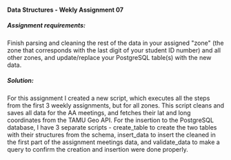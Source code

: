 #### Data Structures - Wekly Assignment 07

##### Assignment requirements:

Finish parsing and cleaning the rest of the data in your assigned "zone" (the zone that corresponds with the last digit of your student ID number) and all other zones, and update/replace your PostgreSQL table(s) with the new data.

##### Solution:
For this assignment I created a new script, which executes all the steps from the first 3 weekly assignments, but for all zones. This script cleans and saves all data for the AA meetings, and fetches their lat and long coordinates from the TAMU Geo API. For the insertion to the PostgreSQL database, I have 3 separate scripts - create_table to create the two tables with their structures from the schema, insert_data to insert the cleaned in the first part of the assignment meetings data, and validate_data to make a query to confirm the creation and insertion were done properly.